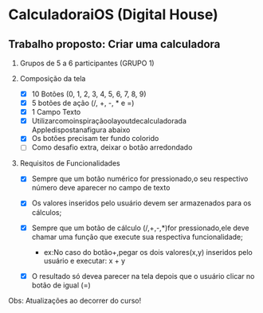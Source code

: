 # CalculadoraiOS (Digital House)

## Trabalho proposto: Criar uma calculadora
1. Grupos de 5 a 6 participantes (GRUPO 1)
2. Composição da tela

    - [x] 10 Botões (0, 1, 2, 3, 4, 5, 6, 7, 8,  9)
    - [x] 5 botões de ação (/, +, -, * e =)
    - [x] 1 Campo Texto
    - [x] Utilizarcomoinspiraçãoolayoutdecalculadorada Appledispostanafigura abaixo
    - [x] Os botões precisam ter fundo colorido
    - [ ] Como desafio extra, deixar o botão arredondado
    
3. Requisitos de Funcionalidades

    - [x] Sempre que um botão numérico for pressionado,o seu respectivo número deve aparecer no campo de texto
    - [x] Os valores inseridos pelo usuário devem ser armazenados para os cálculos;
    - [x] Sempre que um botão de cálculo (/,+,-,*)for pressionado,ele deve chamar uma função que execute sua respectiva funcionalidade;
      - ex:No caso do botão+,pegar os dois valores(x,y) inseridos pelo usuário e executar: x + y
    - [x] O resultado só devea parecer na tela depois que o usuário clicar no botão de igual (=)
    
    
 Obs: Atualizações ao decorrer do curso!
